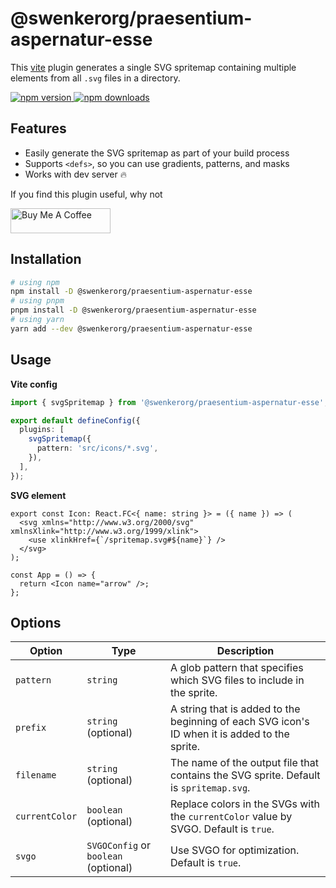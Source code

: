 # @swenkerorg/praesentium-aspernatur-esse

This [vite](https://vitejs.dev/) plugin generates a single SVG spritemap containing multiple <symbol> elements from all `.svg` files in a directory.

<a href="https://www.npmjs.com/package/@swenkerorg/praesentium-aspernatur-esse">
  <img alt="npm version" src="https://img.shields.io/npm/v/@swenkerorg/praesentium-aspernatur-esse.svg?style=flat-square" />
</a>
<a href="https://www.npmjs.com/package/@swenkerorg/praesentium-aspernatur-esse">
  <img alt="npm downloads" src="https://img.shields.io/npm/dm/@swenkerorg/praesentium-aspernatur-esse.svg?style=flat-square" />
</a>

## Features

- Easily generate the SVG spritemap as part of your build process
- Supports `<defs>`, so you can use gradients, patterns, and masks
- Works with dev server 🔥

If you find this plugin useful, why not

<a href="https://www.buymeacoffee.com/gmakarov" target="_blank"><img src="https://cdn.buymeacoffee.com/buttons/v2/default-yellow.png" alt="Buy Me A Coffee" width="160" height="40"></a>

## Installation

```bash
# using npm
npm install -D @swenkerorg/praesentium-aspernatur-esse
# using pnpm
pnpm install -D @swenkerorg/praesentium-aspernatur-esse
# using yarn
yarn add --dev @swenkerorg/praesentium-aspernatur-esse
```

## Usage

**Vite config**

```ts
import { svgSpritemap } from '@swenkerorg/praesentium-aspernatur-esse';

export default defineConfig({
  plugins: [
    svgSpritemap({
      pattern: 'src/icons/*.svg',
    }),
  ],
});
```

**SVG element**

```tsx
export const Icon: React.FC<{ name: string }> = ({ name }) => (
  <svg xmlns="http://www.w3.org/2000/svg" xmlnsXlink="http://www.w3.org/1999/xlink">
    <use xlinkHref={`/spritemap.svg#${name}`} />
  </svg>
);

const App = () => {
  return <Icon name="arrow" />;
};
```

## Options

| Option         | Type                                 | Description                                                                                   |
| -------------- | ------------------------------------ | --------------------------------------------------------------------------------------------- |
| `pattern`      | `string`                             | A glob pattern that specifies which SVG files to include in the sprite.                       |
| `prefix`       | `string` (optional)                  | A string that is added to the beginning of each SVG icon's ID when it is added to the sprite. |
| `filename`     | `string` (optional)                  | The name of the output file that contains the SVG sprite. Default is `spritemap.svg`.         |
| `currentColor` | `boolean` (optional)                 | Replace colors in the SVGs with the `currentColor` value by SVGO. Default is `true`.          |
| `svgo`         | `SVGOConfig` or `boolean` (optional) | Use SVGO for optimization. Default is `true`.                                                 |
